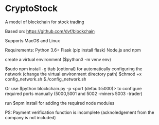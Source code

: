 # CryptoStock
A model of blockchain for stock trading

Based on: https://github.com/dvf/blockchain

Supports MacOS and Linux

Requirements:
Python 3.6+
Flask (pip install flask)
Node.js and npm

create a virtual environment ($python3 -m venv env)

$sudo npm install -g ttab (optional) for automatically configuring the network (change the virtual environment directory path)
$chmod +x config_network.sh
$./config_network.sh 

Or use $python blockchain.py -p <port (default:5000)> to configure required ports manually
(5000,5001 and 5002 -miners
5003 -trader)

run $npm install for adding the required node modules

PS: Payment verification function is incomplete (acknoledgement from the company is not included)


